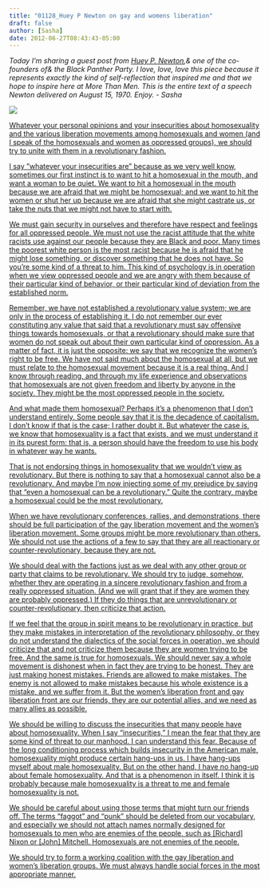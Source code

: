 ```yaml
---
title: "01128_Huey P Newton on gay and womens liberation"
draft: false
author: [Sasha]
date: 2012-06-27T08:43:43-05:00
---
```


_Today I'm sharing a guest post from [Huey P. Newton](http://en.wikipedia.org/wiki/Huey_P._Newton),&  one of the co-founders of&  the Black Panther Party. I love, love, love this piece because it represents exactly the kind of self-reflection that inspired me and that we hope to inspire here at More Than Men. This is the entire text of a speech Newton delivered on August 15, 1970. Enjoy._
_- Sasha_

<a href="http://en.wikipedia.org/wiki/Huey_P._Newton" target="_blank">![](http://www.morethanmen.org/wp-content/uploads/2012/06/114630752985471142_GD4a6Gg4_b1.jpg)

Whatever your personal opinions and your insecurities about homosexuality and the various liberation movements among homosexuals and women (and I speak of the homosexuals and women as oppressed groups), we should try to unite with them in a revolutionary fashion.

I say ”whatever your insecurities are” because as we very well know, sometimes our first instinct is to want to hit a homosexual in the mouth, and want a woman to be quiet. We want to hit a homosexual in the mouth because we are afraid that we might be homosexual; and we want to hit the women or shut her up because we are afraid that she might castrate us, or take the nuts that we might not have to start with.

We must gain security in ourselves and therefore have respect and feelings for all oppressed people. We must not use the racist attitude that the white racists use against our people because they are Black and poor. Many times the poorest white person is the most racist because he is afraid that he might lose something, or discover something that he does not have. So you’re some kind of a threat to him. This kind of psychology is in operation when we view oppressed people and we are angry with them because of their particular kind of behavior, or their particular kind of deviation from the established norm.

Remember, we have not established a revolutionary value system; we are only in the process of establishing it. I do not remember our ever constituting any value that said that a revolutionary must say offensive things towards homosexuals, or that a revolutionary should make sure that women do not speak out about their own particular kind of oppression. As a matter of fact, it is just the opposite: we say that we recognize the women’s right to be free. We have not said much about the homosexual at all, but we must relate to the homosexual movement because it is a real thing. And I know through reading, and through my life experience and observations that homosexuals are not given freedom and liberty by anyone in the society. They might be the most oppressed people in the society.

And what made them homosexual? Perhaps it’s a phenomenon that I don’t understand entirely. Some people say that it is the decadence of capitalism. I don’t know if that is the case; I rather doubt it. But whatever the case is, we know that homosexuality is a fact that exists, and we must understand it in its purest form: that is, a person should have the freedom to use his body in whatever way he wants.

That is not endorsing things in homosexuality that we wouldn’t view as revolutionary. But there is nothing to say that a homosexual cannot also be a revolutionary. And maybe I’m now injecting some of my prejudice by saying that “even a homosexual can be a revolutionary.” Quite the contrary, maybe a homosexual could be the most revolutionary.

When we have revolutionary conferences, rallies, and demonstrations, there should be full participation of the gay liberation movement and the women’s liberation movement. Some groups might be more revolutionary than others. We should not use the actions of a few to say that they are all reactionary or counter-revolutionary, because they are not.

We should deal with the factions just as we deal with any other group or party that claims to be revolutionary. We should try to judge, somehow, whether they are operating in a sincere revolutionary fashion and from a really oppressed situation. (And we will grant that if they are women they are probably oppressed.) If they do things that are unrevolutionary or counter-revolutionary, then criticize that action.

If we feel that the group in spirit means to be revolutionary in practice, but they make mistakes in interpretation of the revolutionary philosophy, or they do not understand the dialectics of the social forces in operation, we should criticize that and not criticize them because they are women trying to be free. And the same is true for homosexuals. We should never say a whole movement is dishonest when in fact they are trying to be honest. They are just making honest mistakes. Friends are allowed to make mistakes. The enemy is not allowed to make mistakes because his whole existence is a mistake, and we suffer from it. But the women’s liberation front and gay liberation front are our friends, they are our potential allies, and we need as many allies as possible.

We should be willing to discuss the insecurities that many people have about homosexuality. When I say “insecurities,” I mean the fear that they are some kind of threat to our manhood. I can understand this fear. Because of the long conditioning process which builds insecurity in the American male, homosexuality might produce certain hang-ups in us. I have hang-ups myself about male homosexuality. But on the other hand, I have no hang-up about female homosexuality. And that is a phenomenon in itself. I think it is probably because male homosexuality is a threat to me and female homosexuality is not.

We should be careful about using those terms that might turn our friends off. The terms “faggot” and “punk” should be deleted from our vocabulary, and especially we should not attach names normally designed for homosexuals to men who are enemies of the people, such as [Richard] Nixon or [John] Mitchell. Homosexuals are not enemies of the people.

We should try to form a working coalition with the gay liberation and women’s liberation groups. We must always handle social forces in the most appropriate manner.